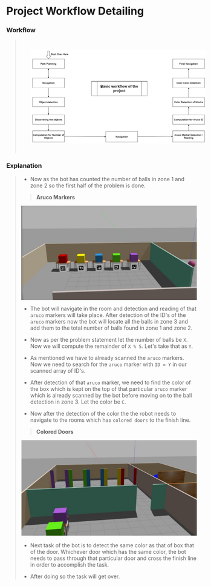 # Project Workflow Detailing

### **Workflow**

> <img src="../images/workflow.png" style="vertical-align:middle; padding:25px 25px 25px 25px" width="700">

### **Explanation**

> - Now as the bot has counted the number of balls in zone 1 and zone 2 so the first half of the problem is done.
> 
> > **Aruco Markers**
> <img src="../images/image6.jpeg" style="vertical-align:middle; > padding:25px 25px 25px 25px" width="700">
> 
> - The bot will navigate in the room and detection and reading of  that `aruco` markers will take place. 
> After detection of the ID's of the `aruco` markers now the bot will locate all the balls in zone 3 and add them to the total number of balls found in zone 1 and zone 2.
> - Now as per the problem statement let the number of balls be `X`. Now we will compute the remainder of `X % 5`. Let's take that as `Y`.
> 
> - As mentioned we have to already scanned the `aruco` markers. Now we need to search for the `aruco` marker with `ID = Y` in our scanned array of ID's.
> 
> - After detection of that `aruco` marker, we need to find the  color of the box which is kept on the top of that particular  `aruco` marker which is already scanned by the bot before moving on to the ball detection in zone 3. Let the color be `C`.
>
> - Now after the detection of the color the the robot needs to  navigate to the rooms which has `colored doors` to the finish line. 
>
> > **Colored Doors**
> <img src="../images/image3.jpeg" style="vertical-align:middlepadding:25px 25px 25px 25px" width="700">
>
> - Next task of the bot is to detect the same color as that of box  that of the door. Whichever door which has the same color, the bot needs to pass through that particular door and cross the finish line in order to accomplish the task. 
> 
> - After doing so the task will get over.